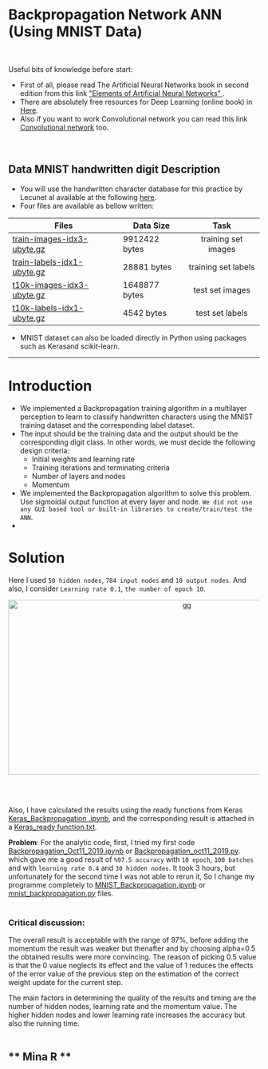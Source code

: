 # Backpropagation Network ANN (Using MNIST Data)
<br />

Useful bits of knowledge before start:
+ First of all, please read The Artificial Neural Networks book in second edition from this link ["Elements of Artificial Neural Networks" ](https://www.academia.edu/23714658/Elements_of_Artificial_Neural_Networks). 
+ There are absolutely free resources for Deep Learning (online book) in [Here](http://neuralnetworksanddeeplearning.com/chap1.html).
+  Also if you want to work Convolutional network you can read this link [Convolutional network](https://ujjwalkarn.me/2016/08/11/intuitive-explanation-convnets/) too. 
<br /><br /><br />


## Data MNIST handwritten digit Description

+ You will use the handwritten character database for this practice by Lecunet al available at the following [here](https://github.com/Mina-Rahmanian/Backpropagation-Network-ANN/blob/main/MNIST%20handwritten%20digit%20database%2C%20Yann%20LeCun%2C%20Corinna%20Cortes%20an.pdf).
+ Four files are available as bellow written:

| Files                     | Data Size   | Task                               | 
| --------------------------|-------|:----------------------------------:|
|[train-images-idx3-ubyte.gz](https://github.com/Mina-Rahmanian/Backpropagation-Network-ANN/blob/main/train-images-idx3-ubyte.gz) | 9912422 bytes  | training set images                   |
|[train-labels-idx1-ubyte.gz](https://github.com/Mina-Rahmanian/Backpropagation-Network-ANN/blob/main/train-labels-idx1-ubyte.gz)               | 28881 bytes  | training set labels         | 
|[t10k-images-idx3-ubyte.gz](https://github.com/Mina-Rahmanian/Backpropagation-Network-ANN/blob/main/t10k-images-idx3-ubyte.gz)               | 1648877 bytes  | test set images |
|[t10k-labels-idx1-ubyte.gz](https://github.com/Mina-Rahmanian/Backpropagation-Network-ANN/blob/main/t10k-labels-idx1-ubyte.gz)  |   4542 bytes   |   test set labels                             |<br /><br />


+ MNIST dataset can also be loaded directly in Python using packages such as Kerasand scikit-learn.<br />

-----------------------------------------------------------------------------------------------------

# Introduction

+ We implemented a Backpropagation training algorithm in a multilayer perception to learn to classify handwritten characters using the MNIST training dataset and the corresponding label dataset.
+ The input should be the training data and the output should be the corresponding digit class. In other words, we must decide the following design criteria: <br />
  - Initial weights and learning rate
  - Training iterations and terminating criteria
  - Number of layers and nodes
  - Momentum
+ We implemented the Backpropagation algorithm to solve this problem. Use sigmoidal output function at every layer and node. ``We did not use any GUI based tool or built-in libraries to create/train/test the ANN``.
+ 


# Solution


Here I used ``50 hidden nodes``, ``784 input nodes`` and ``10 output nodes``. And also, I consider ``Learning rate 0.1``, ``the number of epoch 10``.


<p align="center">
<img width="700" height="350" alt="gg" src="https://user-images.githubusercontent.com/71558720/104351744-c8e1b580-54d3-11eb-9cc1-dcd2f7e79706.PNG">
<p align="center"><br /><br />

Also, I have calculated the results using the ready functions from Keras [Keras_Backpropagation .ipynb](https://github.com/Mina-Rahmanian/Backpropagation-Network-ANN/blob/main/Keras_Backpropagation%20.ipynb), and the corresponding result is attached in a [Keras_ready function.txt](https://github.com/Mina-Rahmanian/Backpropagation-Network-ANN/blob/main/keras-%20ready%20function.txt).<br />


**Problem**: For the analytic code, first, I tried my first code [Backpropagation_Oct11_2019.ipynb](https://github.com/Mina-Rahmanian/Backpropagation-Network-ANN/blob/main/Backpropagation_Oct11_2019.ipynb) or [Backpropagation_oct11_2019.py](https://github.com/Mina-Rahmanian/Backpropagation-Network-ANN/blob/main/Backpropagation_oct11_2019.py). which gave me a good result of ``%97.5 accuracy`` with ``10 epoch``, ``100 batches`` and with ``learning rate 0.4`` and ``30 hidden nodes``. It took 3 hours, but unfortunately for the second time I was not able to rerun it, So I change my programme completely to [MNIST_Backpropagation.ipynb](https://github.com/Mina-Rahmanian/Backpropagation-Network-ANN/blob/main/MNIST_Backpropagation.ipynb) or  [mnist_backpropagation.py](https://github.com/Mina-Rahmanian/Backpropagation-Network-ANN/blob/main/mnist_backpropagation.py) files. <br /><br />




### Critical discussion:


The overall result is acceptable with the range of 97%, before adding the momentum the result was weaker but thenafter and by choosing alpha=0.5 the obtained results were more convincing. The reason of picking 0.5 value is that the 0 value neglects its effect and the value of 1 reduces the effects of the error value of the previous step on the estimation of the correct weight update for the current step.

The main factors in determining the quality of the results and timing are the number of hidden nodes, learning rate and the momentum value. The higher hidden nodes and lower learning rate increases the accuracy but also the running time.<br /><br />




## ** Mina R **






